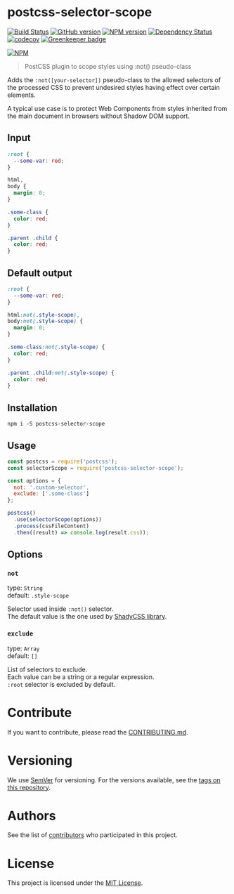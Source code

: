 # postcss-selector-scope

[![Build Status](https://travis-ci.org/BBVAEngineering/postcss-selector-scope.svg?branch=master)](https://travis-ci.com/BBVAEngineering/postcss-selector-scope)
[![GitHub version](https://badge.fury.io/gh/BBVAEngineering%2Fpostcss-selector-scope.svg)](https://badge.fury.io/gh/BBVAEngineering%2Fpostcss-selector-scope)
[![NPM version](https://badge.fury.io/js/postcss-selector-scope.svg)](https://badge.fury.io/js/postcss-selector-scope)
[![Dependency Status](https://david-dm.org/BBVAEngineering/postcss-selector-scope.svg)](https://david-dm.org/BBVAEngineering/postcss-selector-scope)
[![codecov](https://codecov.io/gh/BBVAEngineering/postcss-selector-scope/branch/master/graph/badge.svg)](https://codecov.io/gh/BBVAEngineering/postcss-selector-scope)
[![Greenkeeper badge](https://badges.greenkeeper.io/BBVAEngineering/postcss-selector-scope.svg)](https://greenkeeper.io/)

[![NPM](https://nodei.co/npm/postcss-selector-scope.png?downloads=true&downloadRank=true)](https://nodei.co/npm/postcss-selector-scope/)

> PostCSS plugin to scope styles using :not() pseudo-class

Adds the `:not([your-selector])` pseudo-class to the allowed selectors of the processed CSS to prevent undesired styles having effect over certain elements. 

A typical use case is to protect Web Components from styles inherited from the main document in browsers without Shadow DOM support.

## Input 

```css
:root {
  --some-var: red;
}

html, 
body {
  margin: 0;
}

.some-class {
  color: red;
}

.parent .child {
  color: red;
}
```

## Default output

```css
:root {
  --some-var: red;
}

html:not(.style-scope),
body:not(.style-scope) {
  margin: 0;
}

.some-class:not(.style-scope) {
  color: red;
}

.parent .child:not(.style-scope) {
  color: red;
}
```

## Installation

```
npm i -S postcss-selector-scope
```

## Usage

```js
const postcss = require('postcss');
const selectorScope = require('postcss-selector-scope');

const options = {
  not: '.custom-selector',
  exclude: ['.some-class']
};

postcss()
  .use(selectorScope(options))
  .process(cssFileContent)
  .then((result) => console.log(result.css));
```

## Options

### `not`

type: `String`   
default: `.style-scope`

Selector used inside `:not()` selector.  
The default value is the one used by [ShadyCSS library](https://github.com/webcomponents/shadycss).

### `exclude`

type: `Array`   
default: `[]`

List of selectors to exclude.   
Each value can be a string or a regular expression.   
`:root` selector is excluded by default.

# Contribute

If you want to contribute, please read the [CONTRIBUTING.md](CONTRIBUTING.md).


# Versioning

We use [SemVer](http://semver.org/) for versioning. For the versions available, see the [tags on this repository](https://github.com/BBVAEngineering/postcss-selector-scope/tags).


# Authors

See the list of [contributors](https://github.com/BBVAEngineering/postcss-selector-scope/graphs/contributors) who participated in this project.


# License

This project is licensed under the [MIT License](LICENSE.md).
